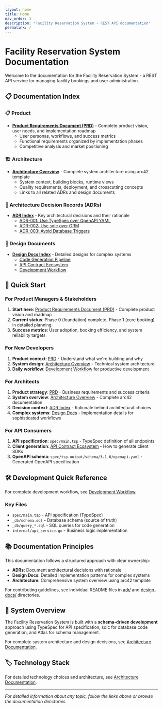 ```yaml
---
layout: home
title: Home
nav_order: 1
description: "Facility Reservation System - REST API documentation"
permalink: /
---
```


# Facility Reservation System Documentation

Welcome to the documentation for the Facility Reservation System - a REST API service for managing facility bookings and user administration.

## 📋 Documentation Index

### 📋 Product
- **[Product Requirements Document (PRD)](prd.md)** - Complete product vision, user needs, and implementation roadmap
  - User personas, workflows, and success metrics
  - Functional requirements organized by implementation phases
  - Competitive analysis and market positioning

### 🏗️ Architecture
- **[Architecture Overview](architecture.md)** - Complete system architecture using arc42 template
  - System context, building blocks, runtime views
  - Quality requirements, deployment, and crosscutting concepts
  - Links to all related ADRs and design documents

### 🎯 Architecture Decision Records (ADRs)
- **[ADR Index](adr/)** - Key architectural decisions and their rationale
  - [ADR-001: Use TypeSpec over OpenAPI YAML](adr/0001-use-typespec-over-openapi-yaml.md)
  - [ADR-002: Use sqlc over ORM](adr/0002-use-sqlc-over-orm.md)
  - [ADR-003: Avoid Database Triggers](adr/0003-avoid-database-triggers.md)

### 📐 Design Documents
- **[Design Docs Index](design-docs/)** - Detailed designs for complex systems
  - [Code Generation Pipeline](design-docs/001-code-generation-pipeline.md)
  - [API Contract Ecosystem](design-docs/002-api-contract-ecosystem.md)
  - [Development Workflow](design-docs/003-development-workflow.md)


## 🚀 Quick Start

### For Product Managers & Stakeholders
1. **Start here**: [Product Requirements Document (PRD)](prd.md) - Complete product vision and roadmap
2. **Current status**: Phase 0 (foundation) complete, Phase 1 (core booking) in detailed planning
3. **Success metrics**: User adoption, booking efficiency, and system reliability targets

### For New Developers
1. **Product context**: [PRD](prd.md) - Understand what we're building and why
2. **System design**: [Architecture Overview](architecture.md) - Technical system architecture
3. **Daily workflow**: [Development Workflow](design-docs/003-development-workflow.md) for productive development

### For Architects
1. **Product strategy**: [PRD](prd.md) - Business requirements and success criteria
2. **System overview**: [Architecture Overview](architecture.md) - Complete arc42 documentation
3. **Decision context**: [ADR Index](adr/) - Rationale behind architectural choices
4. **Complex systems**: [Design Docs](design-docs/) - Implementation details for sophisticated workflows

### For API Consumers
1. **API specification**: `spec/main.tsp` - TypeSpec definition of all endpoints
2. **Client generation**: [API Contract Ecosystem](design-docs/002-api-contract-ecosystem.md) - How to generate client SDKs
3. **OpenAPI schema**: `spec/tsp-output/schema/3.1.0/openapi.yaml` - Generated OpenAPI specification

## 🛠️ Development Quick Reference

For complete development workflow, see [Development Workflow](design-docs/003-development-workflow.md).

### Key Files
- `spec/main.tsp` - API specification (TypeSpec)
- `_db/schema.sql` - Database schema (source of truth)
- `_db/query_*.sql` - SQL queries for code generation
- `internal/api_service.go` - Business logic implementation

## 📚 Documentation Principles

This documentation follows a structured approach with clear ownership:
- **ADRs**: Document architectural decisions with rationale
- **Design Docs**: Detailed implementation patterns for complex systems  
- **Architecture**: Comprehensive system overview using arc42 template

For contributing guidelines, see individual README files in [adr/](adr/) and [design-docs/](design-docs/) directories.

## 🎯 System Overview

The Facility Reservation System is built with a **schema-driven development** approach using TypeSpec for API specification, sqlc for database code generation, and Atlas for schema management.

For complete system architecture and design decisions, see [Architecture Documentation](architecture.md).

## 🏷️ Technology Stack

For detailed technology choices and architecture, see [Architecture Documentation](architecture.md).

---

*For detailed information about any topic, follow the links above or browse the documentation directories.*
